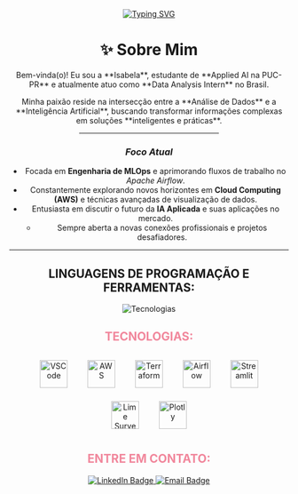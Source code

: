 <div align="center">
  <a href="https://git.io/typing-svg">
    <img src="https://readme-typing-svg.herokuapp.com?font=Fira+Code&weight=300&size=50&duration=4000&pause=1000&color=FFC0CB&center=true&vCenter=true&random=false&width=1000&lines=Hi%2C+my+name+is+Isabela.;I'm+19+years+old.;Applied+AI+student+PUC-PR.;Data+analysis+intern.;I'm+from+Brazil." alt="Typing SVG" />
  </a>
<div align="center">


# ✨ Sobre Mim

<p>
  Bem-vinda(o)! Eu sou a **Isabela**, estudante de **Applied AI na PUC-PR** e atualmente atuo como **Data Analysis Intern** no Brasil.
</p>

<p>
  Minha paixão reside na intersecção entre a **Análise de Dados** e a **Inteligência Artificial**, buscando transformar informações complexas em soluções **inteligentes e práticas**.
</p>

<hr style="border-color:#F1879C; width:50%;">

### *Foco Atual*

* Focada em **Engenharia de MLOps** e aprimorando fluxos de trabalho no *Apache Airflow*.
* Constantemente explorando novos horizontes em **Cloud Computing (AWS)** e técnicas avançadas de visualização de dados.
* Entusiasta em discutir o futuro da **IA Aplicada** e suas aplicações no mercado.
    * Sempre aberta a novas conexões profissionais e projetos desafiadores.

---
  
</div>
  
  ## LINGUAGENS DE PROGRAMAÇÃO E FERRAMENTAS:
  
  <p>
    <img src="https://skillicons.dev/icons?i=mysql,python,gitlab,github,vscode" alt="Tecnologias" />
    <br>
    </p>
  
</div>


<h2 align="center" style="color:#F1879C"> TECNOLOGIAS:</h2>
<p align="center">
  <img title="VSCode" alt="VSCode" src="https://cdn.jsdelivr.net/gh/devicons/devicon/icons/vscode/vscode-original.svg" width="50" height="50" style="margin: 12px;"/>
  <img title="AWS" alt="AWS" src="https://raw.githubusercontent.com/Thomas-George-T/Thomas-George-T/master/assets/aws.svg" width="50" height="50" style="margin: 12px;"/>
  <img title="Terraform" alt="Terraform" src="https://cdn.jsdelivr.net/gh/devicons/devicon/icons/terraform/terraform-original.svg" width="50" height="50" style="margin: 12px;"/>
  <img title="Airflow" alt="Airflow" src="https://upload.wikimedia.org/wikipedia/commons/thumb/7/71/AirflowLogo.svg/1200px-AirflowLogo.svg.png" width="50" height="50" style="margin: 12px;"/>
  <img title="Streamlit" alt="Streamlit" src="https://streamlit.io/images/brand/streamlit-mark-color.svg" width="50" height="50" style="margin: 12px;"/>
  <img title="Lime Survey" alt="Lime Survey" src="https://encrypted-tbn0.gstatic.com/images?q=tbn:ANd9GcS94Lyh_GFgPNu7sYy013xd_MRf9ehl0yW-4A&s" width="50" height="50" style="margin: 12px;"/>
  <img title="Plotly" alt="Plotly" src="https://cdn.jsdelivr.net/gh/devicons/devicon/icons/plotly/plotly-original.svg" width="50" height="50" style="margin: 12px;"/>
  <p>

<h2 align="center" style="color:#F1879C"> ENTRE EM CONTATO: </h2>
<div align="center">
    
  <a href="https://www.linkedin.com/in/isabela-primo-marques-moretti-pereira/">
      <img src="https://img.shields.io/badge/LINKEDIN-pink?style=for-the-badge&logo=linkedin&logoColor=white" alt="LinkedIn Badge"/>
  </a>
  
  <a href="mailto:isabelaprimopereira@gmail.com">
      <img src="https://img.shields.io/badge/EMAIL-pink?style=for-the-badge&logo=gmail&logoColor=white" alt="Email Badge"/>
  </a>

</div>

